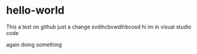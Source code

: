 # hello-world
This a test on github
just a change
svdihcbvwdihbcosd
hi im in visual studio code


again doing something